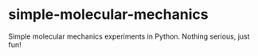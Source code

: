 # simple-molecular-mechanics
Simple molecular mechanics experiments in Python. Nothing serious, just fun!
